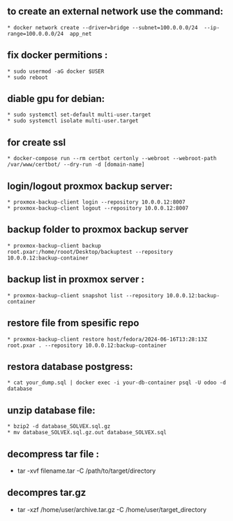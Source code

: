 ## to create an external network use the command:
    * docker network create --driver=bridge --subnet=100.0.0.0/24  --ip-range=100.0.0.0/24  app_net
## fix docker permitions :
    * sudo usermod -aG docker $USER
    * sudo reboot
## diable gpu for debian:
    * sudo systemctl set-default multi-user.target
    * sudo systemctl isolate multi-user.target
## for create ssl
    * docker-compose run --rm certbot certonly --webroot --webroot-path /var/www/certbot/ --dry-run -d [domain-name]
## login/logout proxmox backup server:
    * proxmox-backup-client login --repository 10.0.0.12:8007
    * proxmox-backup-client logout --repository 10.0.0.12:8007
## backup folder to proxmox backup server
    * proxmox-backup-client backup root.pxar:/home/rooot/Desktop/backuptest --repository 10.0.0.12:backup-container
## backup list in proxmox server :
    * proxmox-backup-client snapshot list --repository 10.0.0.12:backup-container
## restore file from spesific repo
    * proxmox-backup-client restore host/fedora/2024-06-16T13:28:13Z root.pxar . --repository 10.0.0.12:backup-container
## restora database postgress:
    * cat your_dump.sql | docker exec -i your-db-container psql -U odoo -d database
## unzip database file:
    * bzip2 -d database_SOLVEX.sql.gz
    * mv database_SOLVEX.sql.gz.out database_SOLVEX.sql
## decompress  tar file :
   * tar -xvf filename.tar -C /path/to/target/directory
## decompres tar.gz
   * tar -xzf /home/user/archive.tar.gz -C /home/user/target_directory



